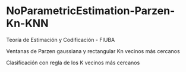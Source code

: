 # NoParametricEstimation-Parzen-Kn-KNN

Teoría de Estimación y Codificación - FIUBA

Ventanas de Parzen gaussiana y rectangular
Kn vecinos más cercanos

Clasificación con regla de los K vecinos más cercanos

